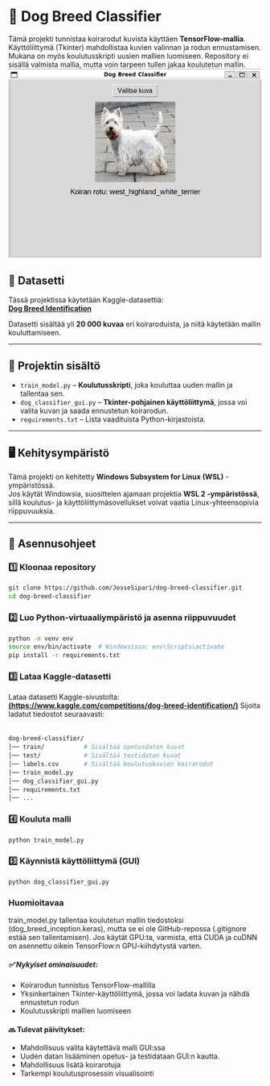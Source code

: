 # 🐶 Dog Breed Classifier

Tämä projekti tunnistaa koirarodut kuvista käyttäen **TensorFlow-mallia**. Käyttöliittymä (Tkinter) mahdollistaa kuvien valinnan ja rodun ennustamisen. Mukana on myös koulutusskripti uusien mallien luomiseen. Repository ei sisällä valmista mallia, mutta voin tarpeen tullen jakaa koulutetun mallin.
![Dog Breed Classifier GUI](image01.jpg)
## 📌 Datasetti
Tässä projektissa käytetään Kaggle-datasettiä:  
**[Dog Breed Identification](https://www.kaggle.com/competitions/dog-breed-identification/overview)**  

Datasetti sisältää yli **20 000 kuvaa** eri koiraroduista, ja niitä käytetään mallin kouluttamiseen.

---

## 📜 Projektin sisältö
- `train_model.py` – **Koulutusskripti**, joka kouluttaa uuden mallin ja tallentaa sen.
- `dog_classifier_gui.py` – **Tkinter-pohjainen käyttöliittymä**, jossa voi valita kuvan ja saada ennustetun koirarodun.
- `requirements.txt` – Lista vaadituista Python-kirjastoista.

---

## 🖥 Kehitysympäristö

Tämä projekti on kehitetty **Windows Subsystem for Linux (WSL)** -ympäristössä.  
Jos käytät Windowsia, suosittelen ajamaan projektia **WSL 2 -ympäristössä**, sillä koulutus- ja käyttöliittymäsovellukset voivat vaatia Linux-yhteensopivia riippuvuuksia.
  
---

## 🚀 Asennusohjeet

### 1️⃣ Kloonaa repository
```bash
git clone https://github.com/JesseSipari/dog-breed-classifier.git
cd dog-breed-classifier
```

### 2️⃣ Luo Python-virtuaaliympäristö ja asenna riippuvuudet
```bash
python -m venv env
source env/bin/activate  # Windowsissa: env\Scripts\activate
pip install -r requirements.txt
```

### 3️⃣ Lataa Kaggle-datasetti
Lataa datasetti Kaggle-sivustolta: **[(https://www.kaggle.com/competitions/dog-breed-identification/)](https://www.kaggle.com/competitions/dog-breed-identification/overview)**
Sijoita ladatut tiedostot seuraavasti:

```bash

dog-breed-classifier/
│── train/           # Sisältää opetusdatan kuvat
│── test/            # Sisältää testidatan kuvat
│── labels.csv       # Sisältää koulutuskuvien koirarodut
│── train_model.py
│── dog_classifier_gui.py
│── requirements.txt
│── ...
```
### 4️⃣ Kouluta malli
```bash
python train_model.py
```

### 5️⃣ Käynnistä käyttöliittymä (GUI)
```bash
python dog_classifier_gui.py
```

### Huomioitavaa
train_model.py tallentaa koulutetun mallin tiedostoksi (dog_breed_inception.keras), mutta se ei ole GitHub-repossa (.gitignore estää sen tallentamisen).
Jos käytät GPU:ta, varmista, että CUDA ja cuDNN on asennettu oikein TensorFlow:n GPU-kiihdytystä varten.

##### ✅ Nykyiset ominaisuudet:

- Koirarodun tunnistus TensorFlow-mallilla
- Yksinkertainen Tkinter-käyttöliittymä, jossa voi ladata kuvan ja nähdä ennustetun rodun
- Koulutusskripti mallien luomiseen

#### 🔜 Tulevat päivitykset:

- Mahdollisuus valita käytettävä malli GUI:ssa
- Uuden datan lisääminen opetus- ja testidataan GUI:n kautta.
- Mahdollisuus lisätä koirarotuja
- Tarkempi koulutusprosessin visualisointi

